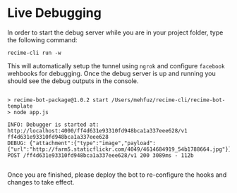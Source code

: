 # Live Debugging

In order to start the debug server while you are in your project folder, type the following command:

```
recime-cli run -w 

```

This will automatically setup the tunnel using `ngrok` and configure `facebook` wehbooks for debugging. Once the debug server is up and running you should see the debug outputs in the console.
 
````

> recime-bot-package@1.0.2 start /Users/mehfuz/recime-cli/recime-bot-template
> node app.js

INFO: Debugger is started at:
http://localhost:4000/ff4d631e93310fd948bca1a337eee628/v1
ff4d631e93310fd948bca1a337eee628
DEBUG: {"attachment":{"type":"image","payload":{"url":"http://farm5.staticflickr.com/4049/4614684919_54b1788664.jpg"}}}
POST /ff4d631e93310fd948bca1a337eee628/v1 200 3089ms - 112b


`````

Once you are finished, please deploy the bot to re-configure the hooks and changes to take effect.